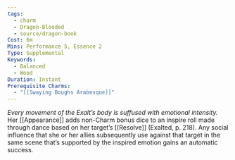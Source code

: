 ```yaml
---
tags:
  - charm
  - Dragon-Blooded
  - source/dragon-book
Cost: 6m
Mins: Performance 5, Essence 2
Type: Supplemental
Keywords:
  - Balanced
  - Wood
Duration: Instant
Prerequisite Charms:
  - "[[Swaying Boughs Arabesque]]"
---
```

*Every movement of the Exalt’s body is suffused with emotional intensity.*
Her [[Appearance]] adds non-Charm bonus dice to an inspire roll made through dance based on her target’s [[Resolve]] (Exalted, p. 218). Any social influence that she or her allies subsequently use against that target in the same scene that’s supported by the inspired emotion gains an automatic success.